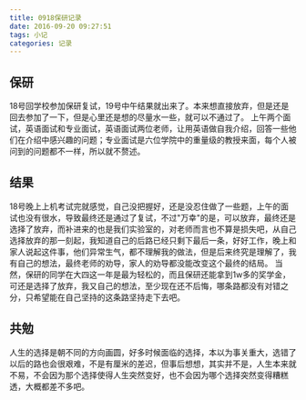 ```yaml
---
title: 0918保研记录
date: 2016-09-20 09:27:51
tags: 小记
categories: 记录
---
```

## 保研
18号回学校参加保研复试，19号中午结果就出来了。本来想直接放弃，但是还是回去参加了一下，但是心里还是想的尽量水一些，就可以不通过了。
上午两个面试，英语面试和专业面试，英语面试两位老师，让用英语做自我介绍，回答一些他们在介绍中感兴趣的问题；专业面试是六位学院中的重量级的教授来面，每个人被问到的问题都不一样，所以就不赘述。
## 结果
18号晚上上机考试完就感觉，自己没把握好，还是没忍住做了一些题，上午的面试也没有很水，导致最终还是通过了复试，不过"万幸"的是，可以放弃，最终还是选择了放弃，而补进来的也是我们实验室的，对老师而言也不算是损失吧，从自己选择放弃的那一刻起，我知道自己的后路已经只剩下最后一条，好好工作，晚上和家人说起这件事，他们异常生气，都不理解我的做法，但是后来终究是理解了，我有自己的想法，最终老师的劝导，家人的劝导都没能改变这个最终的结局。
当然，保研的同学在大四这一年是最为轻松的，而且保研还能拿到1w多的奖学金，可还是选择了放弃，我又自己的想法，至少现在还不后悔，哪条路都没有对错之分，只希望能在自己坚持的这条路坚持走下去吧。
## 共勉
人生的选择是朝不同的方向画圆，好多时候面临的选择，本以为事关重大，选错了以后的路也会很艰难，不是有厘米的差迟，但事后想想，其实并不是，人生本来就不易，不会因为那个选择使得人生突然变好，也不会因为哪个选择突然变得糟糕透，大概都差不多吧。